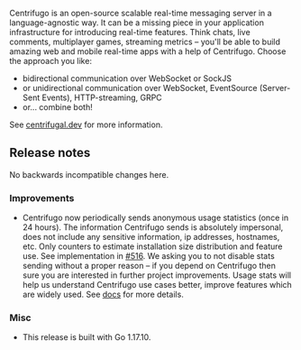 Centrifugo is an open-source scalable real-time messaging server in a language-agnostic way. It can be a missing piece in your application infrastructure for introducing real-time features. Think chats, live comments, multiplayer games, streaming metrics – you'll be able to build amazing web and mobile real-time apps with a help of Centrifugo. Choose the approach you like:

* bidirectional communication over WebSocket or SockJS
* or unidirectional communication over WebSocket, EventSource (Server-Sent Events), HTTP-streaming, GRPC
* or... combine both!

See [centrifugal.dev](https://centrifugal.dev/) for more information.

## Release notes

No backwards incompatible changes here.

### Improvements

* Centrifugo now periodically sends anonymous usage statistics (once in 24 hours). The information Centrifugo sends is absolutely impersonal, does not include any sensitive information, ip addresses, hostnames, etc. Only counters to estimate installation size distribution and feature use. See implementation in [#516](https://github.com/centrifugal/centrifugo/pull/516). We asking you to not disable stats sending without a proper reason – if you depend on Centrifugo then sure you are interested in further project improvements. Usage stats will help us understand Centrifugo use cases better, improve features which are widely used. See [docs](https://centrifugal.dev/docs/next/server/configuration#anonymous-usage-stats) for more details.

### Misc

* This release is built with Go 1.17.10.
